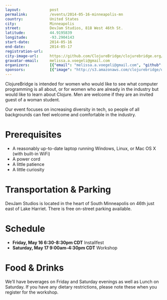 ```yaml
---
layout:             post
permalink:          /events/2014-05-16-minneapolis-mn
country:            United States
city:               Minneapolis
street:             DevJam Studios, 818 West 46th St.
latitude:           44.9195839
longitude:          -93.2904143
start-date:         2014-05-16
end-date:           2014-05-17
registration-url:
city-image-url:     https://github.com/ClojureBridge/clojurebridge.org/raw/master/app/assets/images/events/minneapolis.jpg
gravatar-email:     melissa.a.voegeli@gmail.com
organizers:         [{"email": "melissa.a.voegeli@gmail.com", "github": "MelissaVoegeli", "name": "Melissa Voegeli", "twitter": "MelissaVoegeli"}]
sponsors:           [{"image": "http://s3.amazonaws.com/clojurebridge/original/2/brickalloy.png?1397841764", "name": "BrickAlloy", "url": "http://brickalloy.com/"}, {"image": "http://s3.amazonaws.com/clojurebridge/original/1/Code42_Logo_Horizontal_Color.png?1397841776", "name": "Code42", "url": "http://www.code42.com/"}, {"image": "http://s3.amazonaws.com/clojurebridge/original/3/DevJam-Studios.png?1397841749", "name": "DevJam Studios", "url": "http://devjamstudios.com/"}]
---
```


ClojureBridge is intended for women who would like to see what
computer programming is all about, or for women who are already in the industry but would like to learn about Clojure. Men are welcome if they are an invited guest of a woman student.

Our event focuses on increasing diversity in tech, so people of all backgrounds can feel welcome and comfortable in the industry.

# Prerequisites

+ A reasonably up-to-date laptop running Windows, Linux, or Mac OS X (with built-in WiFi)
+ A power cord
+ A little patience
+ A little curiosity

# Transportation & Parking

DevJam Studios is located in the heart of South Minneapolis on 46th just east of Lake Harriet. There is free on-street parking available.

# Schedule

- **Friday, May 16 6:30-8:30pm CDT** Installfest
- **Saturday, May 17 9:00am-4:30pm CDT** Workshop

# Food & Drinks

We’ll have beverages on Friday and Saturday evenings as well as Lunch on Saturday. If you have any dietary restrictions, please note these when you register for the workshop.
